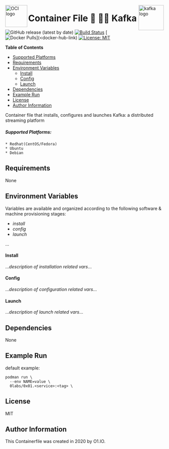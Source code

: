 <p><img src="https://avatars1.githubusercontent.com/u/12563465?s=200&v=4" alt="OCI logo" title="oci" align="left" height="70" /></p>
<p><img src="https://pbs.twimg.com/profile_images/781633389577195521/kazUJooF_400x400.jpg" alt="kafka logo" title="kafka" align="right" height="80" /></p>

Container File :signal_strength: :snake::calling: Kafka
=========
![GitHub release (latest by date)](https://img.shields.io/github/v/release/0x0I/container-file-kafka?color=yellow)
[![Build Status](https://travis-ci.org/0x0I/container-file-kafka.svg?branch=master)](https://travis-ci.org/0x0I/container-file-kafka)
[![Docker Pulls]()](<docker-hub-link)
[![License: MIT](https://img.shields.io/badge/License-MIT-blueviolet.svg)](https://opensource.org/licenses/MIT)

**Table of Contents**
  - [Supported Platforms](#supported-platforms)
  - [Requirements](#requirements)
  - [Environment Variables](#environment-variables)
      - [Install](#install)
      - [Config](#config)
      - [Launch](#launch)
  - [Dependencies](#dependencies)
  - [Example Run](#example-run)
  - [License](#license)
  - [Author Information](#author-information)

Container file that installs, configures and launches Kafka: a distributed streaming platform

##### Supported Platforms:
```
* Redhat(CentOS/Fedora)
* Ubuntu
* Debian
```

Requirements
------------

None

Environment Variables
--------------
Variables are available and organized according to the following software & machine provisioning stages:
* _install_
* _config_
* _launch_

...

#### Install

...*description of installation related vars*...

#### Config

...*description of configuration related vars*...

#### Launch

...*description of launch related vars*...

Dependencies
------------

None

Example Run
----------------
default example:
```
podman run \
  --env NAME=value \
  0labs/0x01.<service>:<tag> \
```

License
-------

MIT

Author Information
------------------

This Containerfile was created in 2020 by O1.IO.
